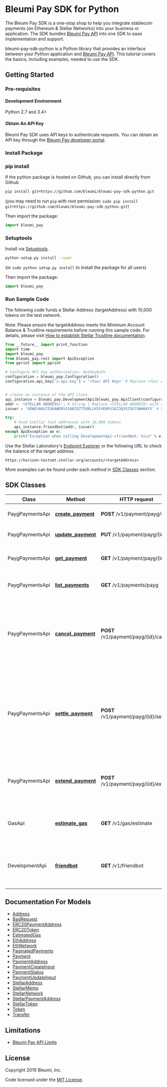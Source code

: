 # Bleumi Pay SDK for Python

The Bleumi Pay SDK is a one-stop shop to help you integrate stablecoin payments (on Ethereum & Stellar Networks) into your business or application. The SDK bundles [Bleumi Pay API](https://pay.bleumi.com/docs/#introduction) into one SDK to ease implementation and support.

bleumi-pay-sdk-python is a Python library that provides an interface between your Python application and [Bleumi Pay API](https://pay.bleumi.com/docs/#introduction). This tutorial covers the basics, including examples, needed to use the SDK.

## Getting Started

### Pre-requisites

#### Development Environment

Python 2.7 and 3.4+

#### Obtain An API Key

Bleumi Pay SDK uses API keys to authenticate requests. You can obtain an API key through the [Bleumi Pay developer portal](https://pay.bleumi.com/app/).

### Install Package
### pip install

If the python package is hosted on Github, you can install directly from Github

```sh
pip install git+https://github.com/bleumi/bleumi-pay-sdk-python.git
```
(you may need to run `pip` with root permission: `sudo pip install git+https://github.com/bleumi/bleumi-pay-sdk-python.git`)

Then import the package:
```python
import bleumi_pay 
```

### Setuptools

Install via [Setuptools](http://pypi.python.org/pypi/setuptools).

```sh
python setup.py install --user
```
(or `sudo python setup.py install` to install the package for all users)

Then import the package:
```python
import bleumi_pay
```

### Run Sample Code

The following code funds a Stellar Address (targetAddress) with 10,000 tokens on the test network.

Note: Please ensure the targetAddress meets the Minimum Account Balance & Trustline requirements before running this sample code. For details, please visit [How to establish Stellar Trustline documentation](http://pay.bleumi.com/wp-content/uploads/2019/05/trustline_stellar.pdf).

```python
from __future__ import print_function
import time
import bleumi_pay
from bleumi_pay.rest import ApiException
from pprint import pprint

# Configure API key authorization: ApiKeyAuth
configuration = bleumi_pay.Configuration()
configuration.api_key['x-api-key'] = '<Your API Key>' # Replace <Your API Key> with your actual API key


# create an instance of the API class
api_instance = bleumi_pay.DevelopmentApi(bleumi_pay.ApiClient(configuration))
addr = '<STELLAR ADDRESS>'; # String | Replace <STELLAR ADDRESS> with an actual Stellar Network Address 
issuer = 'GDWEVA6U7ZUKAWERV336BIQ7T3UNLLKSF4ENFK3GZ3Q35ZSU7SWH6AYV' # StellarAddress of Asset Issuer (Test)

try:
    # Fund Stellar test addresses with 10,000 tokens
    api_instance.friendbot(addr, issuer)
except ApiException as e:
    print("Exception when calling DevelopmentApi->friendbot: %s\n" % e)
```

Use the Stellar Laboratory's [Endpoint Explorer](https://www.stellar.org/laboratory/#explorer?resource=accounts&endpoint=single&network=test) or the following URL to check the balance of the target address.

```
https://horizon-testnet.stellar.org/accounts/<targetAddress>
```

More examples can be found under each method in [SDK Classes](README.md#sdk-classes) section.

## SDK Classes

Class | Method | HTTP request | Description
------------ | ------------- | ------------- | -------------
PaygPaymentsApi | [**create_payment**](docs/PaygPaymentsApi.md#create_payment) | **POST** /v1/payment/payg/{id} | Create a payment request.
PaygPaymentsApi | [**update_payment**](docs/PaygPaymentsApi.md#update_payment) | **PUT** /v1/payment/payg/{id} | Update a payment request.
PaygPaymentsApi | [**get_payment**](docs/PaygPaymentsApi.md#get_payment) | **GET** /v1/payment/payg/{id} | Retrieves a specific payment request.
PaygPaymentsApi | [**list_payments**](docs/PaygPaymentsApi.md#list_payments) | **GET** /v1/payments/payg | Retrieves all PAYG payment requests.
PaygPaymentsApi | [**cancel_payment**](docs/PaygPaymentsApi.md#cancel_payment) | **POST** /v1/payment/payg/{id}/cancel | Cancels a specific payment. Any amount received will be refunded (minus charges) to the address specified in fromAddress.
PaygPaymentsApi | [**settle_payment**](docs/PaygPaymentsApi.md#settle_payment) | **POST** /v1/payment/payg/{id}/settle | Settle a specific payment which has been partially paid. Current balance (minus charges) will be sent to the address specified in toAddress.
PaygPaymentsApi | [**extend_payment**](docs/PaygPaymentsApi.md#extend_payment) | **POST** /v1/payment/payg/{id}/extend | Enable processing for a payment for 7 days from date of invocation
GasApi | [**estimate_gas**](docs/GasApi.md#estimate_gas) | **GET** /v1/gas/estimate | Provides an estimate of the Ethereum Network Fee for an ERC20 Token.
DevelopmentApi | [**friendbot**](docs/DevelopmentApi.md#friendbot) | **GET** /v1/friendbot | Provides 10,000 tokens to any Stellar address on the test network.


## Documentation For Models

 - [Address](docs/Address.md)
 - [BadRequest](docs/BadRequest.md)
 - [ERC20PaymentAddress](docs/ERC20PaymentAddress.md)
 - [ERC20Token](docs/ERC20Token.md)
 - [EstimatedGas](docs/EstimatedGas.md)
 - [EthAddress](docs/EthAddress.md)
 - [EthNetwork](docs/EthNetwork.md)
 - [PaginatedPayments](docs/PaginatedPayments.md)
 - [Payment](docs/Payment.md)
 - [PaymentAddress](docs/PaymentAddress.md)
 - [PaymentCreateInput](docs/PaymentCreateInput.md)
 - [PaymentStatus](docs/PaymentStatus.md)
 - [PaymentUpdateInput](docs/PaymentUpdateInput.md)
 - [StellarAddress](docs/StellarAddress.md)
 - [StellarMemo](docs/StellarMemo.md)
 - [StellarNetwork](docs/StellarNetwork.md)
 - [StellarPaymentAddress](docs/StellarPaymentAddress.md)
 - [StellarToken](docs/StellarToken.md)
 - [Token](docs/Token.md)
 - [Transfer](docs/Transfer.md)

## Limitations

 - [Bleumi Pay API Limits](https://pay.bleumi.com/docs/#api-limits)


## License

Copyright 2019 Bleumi, Inc.

Code licensed under the [MIT License](docs/MITLicense.md). 




